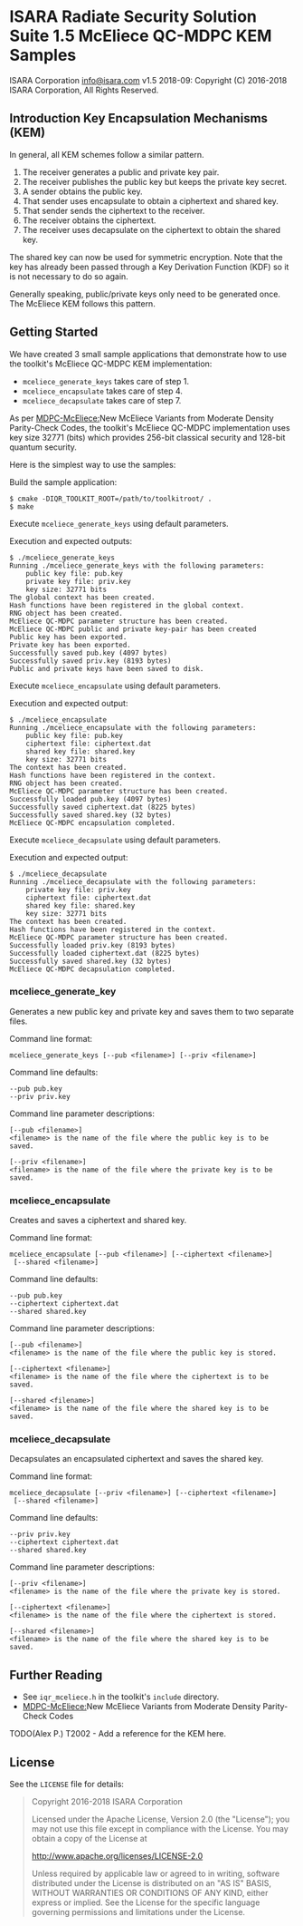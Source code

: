 # ISARA Radiate Security Solution Suite 1.5 McEliece QC-MDPC KEM Samples
ISARA Corporation <info@isara.com>
v1.5 2018-09: Copyright (C) 2016-2018 ISARA Corporation, All Rights Reserved.

## Introduction Key Encapsulation Mechanisms (KEM)

In general, all KEM schemes follow a similar pattern.

1.  The receiver generates a public and private key pair.
2.  The receiver publishes the public key but keeps the private key secret.
3.  A sender obtains the public key.
4.  That sender uses encapsulate to obtain a ciphertext and shared key.
5.  That sender sends the ciphertext to the receiver.
6.  The receiver obtains the ciphertext.
7.  The receiver uses decapsulate on the ciphertext to obtain the shared key.

The shared key can now be used for symmetric encryption. Note that the key has
already been passed through a Key Derivation Function (KDF) so it is not
necessary to do so again.

Generally speaking, public/private keys only need to be generated once. The
McEliece KEM follows this pattern.

## Getting Started

We have created 3 small sample applications that demonstrate how to use the
toolkit's McEliece QC-MDPC KEM implementation:

* `mceliece_generate_keys` takes care of step 1.
* `mceliece_encapsulate` takes care of step 4.
* `mceliece_decapsulate` takes care of step 7.

As per [MDPC-McEliece:](https://eprint.iacr.org/2012/409.pdf)New McEliece
Variants from Moderate Density Parity-Check Codes, the toolkit's
McEliece QC-MDPC implementation uses key size 32771 (bits) which provides
256-bit classical security and 128-bit quantum security.

Here is the simplest way to use the samples:

Build the sample application:

```
$ cmake -DIQR_TOOLKIT_ROOT=/path/to/toolkitroot/ .
$ make
```

Execute `mceliece_generate_keys` using default parameters.

Execution and expected outputs:

```
$ ./mceliece_generate_keys
Running ./mceliece_generate_keys with the following parameters:
    public key file: pub.key
    private key file: priv.key
    key size: 32771 bits
The global context has been created.
Hash functions have been registered in the global context.
RNG object has been created.
McEliece QC-MDPC parameter structure has been created.
McEliece QC-MDPC public and private key-pair has been created
Public key has been exported.
Private key has been exported.
Successfully saved pub.key (4097 bytes)
Successfully saved priv.key (8193 bytes)
Public and private keys have been saved to disk.
```

Execute `mceliece_encapsulate` using default parameters.

Execution and expected output:

```
$ ./mceliece_encapsulate
Running ./mceliece_encapsulate with the following parameters:
    public key file: pub.key
    ciphertext file: ciphertext.dat
    shared key file: shared.key
    key size: 32771 bits
The context has been created.
Hash functions have been registered in the context.
RNG object has been created.
McEliece QC-MDPC parameter structure has been created.
Successfully loaded pub.key (4097 bytes)
Successfully saved ciphertext.dat (8225 bytes)
Successfully saved shared.key (32 bytes)
McEliece QC-MDPC encapsulation completed.
```

Execute `mceliece_decapsulate` using default parameters.

Execution and expected output:

```
$ ./mceliece_decapsulate
Running ./mceliece_decapsulate with the following parameters:
    private key file: priv.key
    ciphertext file: ciphertext.dat
    shared key file: shared.key
    key size: 32771 bits
The context has been created.
Hash functions have been registered in the context.
McEliece QC-MDPC parameter structure has been created.
Successfully loaded priv.key (8193 bytes)
Successfully loaded ciphertext.dat (8225 bytes)
Successfully saved shared.key (32 bytes)
McEliece QC-MDPC decapsulation completed.
```

### mceliece_generate_key

Generates a new public key and private key and saves them to two separate
files.

Command line format:

```
mceliece_generate_keys [--pub <filename>] [--priv <filename>]
```

Command line defaults:

```
--pub pub.key
--priv priv.key
```

Command line parameter descriptions:

```
[--pub <filename>]
<filename> is the name of the file where the public key is to be saved.

[--priv <filename>]
<filename> is the name of the file where the private key is to be saved.
```

### mceliece_encapsulate

Creates and saves a ciphertext and shared key.

Command line format:

```
mceliece_encapsulate [--pub <filename>] [--ciphertext <filename>]
 [--shared <filename>]

```

Command line defaults:

```
--pub pub.key
--ciphertext ciphertext.dat
--shared shared.key
```

Command line parameter descriptions:

```
[--pub <filename>]
<filename> is the name of the file where the public key is stored.

[--ciphertext <filename>]
<filename> is the name of the file where the ciphertext is to be saved.

[--shared <filename>]
<filename> is the name of the file where the shared key is to be saved.
```

### mceliece_decapsulate

Decapsulates an encapsulated ciphertext and saves the shared key.

Command line format:

```
mceliece_decapsulate [--priv <filename>] [--ciphertext <filename>]
 [--shared <filename>]
```

Command line defaults:

```
--priv priv.key
--ciphertext ciphertext.dat
--shared shared.key
```

Command line parameter descriptions:

```
[--priv <filename>]
<filename> is the name of the file where the private key is stored.

[--ciphertext <filename>]
<filename> is the name of the file where the ciphertext is stored.

[--shared <filename>]
<filename> is the name of the file where the shared key is to be saved.
```

## Further Reading

* See `iqr_mceliece.h` in the toolkit's `include` directory.
* [MDPC-McEliece:](https://eprint.iacr.org/2012/409.pdf)New McEliece Variants
  from Moderate Density Parity-Check Codes

TODO(Alex P.) T2002 - Add a reference for the KEM here.

## License

See the `LICENSE` file for details:

> Copyright 2016-2018 ISARA Corporation
> 
> Licensed under the Apache License, Version 2.0 (the "License");
> you may not use this file except in compliance with the License.
> You may obtain a copy of the License at
> 
> http://www.apache.org/licenses/LICENSE-2.0
> 
> Unless required by applicable law or agreed to in writing, software
> distributed under the License is distributed on an "AS IS" BASIS,
> WITHOUT WARRANTIES OR CONDITIONS OF ANY KIND, either express or implied.
> See the License for the specific language governing permissions and
> limitations under the License.
